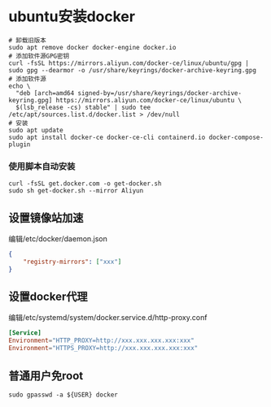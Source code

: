 # ubuntu安装docker

```shell
# 卸载旧版本
sudo apt remove docker docker-engine docker.io
# 添加软件源GPG密钥
curl -fsSL https://mirrors.aliyun.com/docker-ce/linux/ubuntu/gpg | sudo gpg --dearmor -o /usr/share/keyrings/docker-archive-keyring.gpg
# 添加软件源
echo \
  "deb [arch=amd64 signed-by=/usr/share/keyrings/docker-archive-keyring.gpg] https://mirrors.aliyun.com/docker-ce/linux/ubuntu \
  $(lsb_release -cs) stable" | sudo tee /etc/apt/sources.list.d/docker.list > /dev/null
# 安装
sudo apt update
sudo apt install docker-ce docker-ce-cli containerd.io docker-compose-plugin
```

### 使用脚本自动安装

```shell
curl -fsSL get.docker.com -o get-docker.sh
sudo sh get-docker.sh --mirror Aliyun
```

## 设置镜像站加速

编辑/etc/docker/daemon.json

```json
{
	"registry-mirrors": ["xxx"]
}
```

## 设置docker代理

编辑/etc/systemd/system/docker.service.d/http-proxy.conf

```conf
[Service]
Environment="HTTP_PROXY=http://xxx.xxx.xxx.xxx:xxx"
Environment="HTTPS_PROXY=http://xxx.xxx.xxx.xxx:xxx"
```

## 普通用户免root

```text
sudo gpasswd -a ${USER} docker
```
